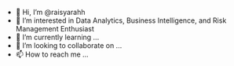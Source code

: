 - 👋 Hi, I’m @raisyarahh
- 👀 I’m interested in Data Analytics, Business Intelligence, and Risk Management Enthusiast
- 🌱 I’m currently learning ...
- 💞️ I’m looking to collaborate on ...
- 📫 How to reach me ...

<!---
raisyarahh/raisyarahh is a ✨ special ✨ repository because its `README.md` (this file) appears on your GitHub profile.
You can click the Preview link to take a look at your changes.
--->
